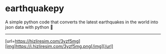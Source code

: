 # earthquakepy
A simple python code that converts the latest earthquakes in the world into json data with python 🫨
<hr>

[url=https://hizliresim.com/3yzf5mg][img]https://i.hizliresim.com/3yzf5mg.png[/img][/url]
